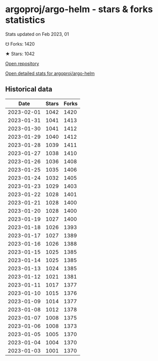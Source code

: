 # argoproj/argo-helm - stars & forks statistics

Stats updated on Feb 2023, 01

☋ Forks: 1420

★ Stars: 1042

[Open repository](https://github.com/argoproj/argo-helm)

[Open detailed stats for argoproj/argo-helm](https://reviewgithub.com/rep/argoproj/argo-helm)

## Historical data
| Date | Stars | Forks |
|------|-------|-------|
| 2023-02-01 | 1042 | 1420 | 
| 2023-01-31 | 1041 | 1413 | 
| 2023-01-30 | 1041 | 1412 | 
| 2023-01-29 | 1040 | 1412 | 
| 2023-01-28 | 1039 | 1411 | 
| 2023-01-27 | 1038 | 1410 | 
| 2023-01-26 | 1036 | 1408 | 
| 2023-01-25 | 1035 | 1406 | 
| 2023-01-24 | 1032 | 1405 | 
| 2023-01-23 | 1029 | 1403 | 
| 2023-01-22 | 1028 | 1401 | 
| 2023-01-21 | 1028 | 1400 | 
| 2023-01-20 | 1028 | 1400 | 
| 2023-01-19 | 1027 | 1400 | 
| 2023-01-18 | 1026 | 1393 | 
| 2023-01-17 | 1027 | 1389 | 
| 2023-01-16 | 1026 | 1388 | 
| 2023-01-15 | 1025 | 1385 | 
| 2023-01-14 | 1025 | 1385 | 
| 2023-01-13 | 1024 | 1385 | 
| 2023-01-12 | 1021 | 1381 | 
| 2023-01-11 | 1017 | 1377 | 
| 2023-01-10 | 1015 | 1376 | 
| 2023-01-09 | 1014 | 1377 | 
| 2023-01-08 | 1012 | 1378 | 
| 2023-01-07 | 1008 | 1375 | 
| 2023-01-06 | 1008 | 1373 | 
| 2023-01-05 | 1005 | 1370 | 
| 2023-01-04 | 1004 | 1370 | 
| 2023-01-03 | 1001 | 1370 | 

